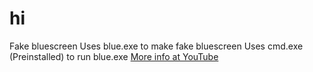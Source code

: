 # hi
Fake bluescreen
Uses blue.exe to make fake bluescreen
Uses cmd.exe (Preinstalled) to run blue.exe
[More info at YouTube](https://youtu.be/kyJPwpy6tVo)